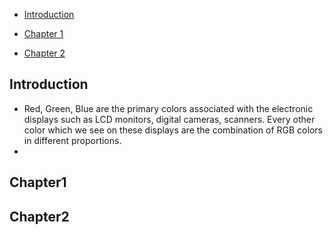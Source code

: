 * [Introduction](#Introduction)

* [Chapter 1](#Chapter1)

* [Chapter 2](#Chapter2)

## Introduction
  - Red, Green, Blue are the primary colors associated with the electronic displays such as LCD monitors, digital cameras, scanners. 
  Every other color which we see on these displays are the combination of RGB colors in different proportions.
  - 

  
  


## Chapter1

## Chapter2

